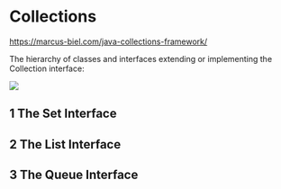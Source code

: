 # Collections

https://marcus-biel.com/java-collections-framework/

The hierarchy of classes and interfaces extending or implementing the Collection interface:

<img src="https://marcus-biel.com/wp-content/uploads/2015/08/class-and-interface-hierarchy-1024x576.png">


## 1 The Set Interface
## 2 The List Interface
## 3 The Queue Interface